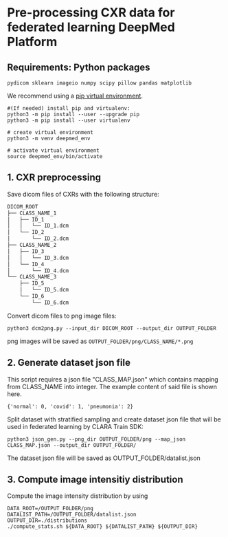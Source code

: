 # Pre-processing CXR data for federated learning DeepMed Platform

## Requirements: Python packages
`
pydicom
sklearn
imageio
numpy
scipy
pillow
pandas
matplotlib
`


We recommend using a [pip virtual environment](https://packaging.python.org/guides/installing-using-pip-and-virtual-environments/).

    #(If needed) install pip and virtualenv:
    python3 -m pip install --user --upgrade pip
    python3 -m pip install --user virtualenv

    # create virtual environment
    python3 -m venv deepmed_env

    # activate virtual environment
    source deepmed_env/bin/activate


## 1. CXR preprocessing
Save dicom files of CXRs with the following structure:

```bash
DICOM_ROOT
├── CLASS_NAME_1
│   ├── ID_1
│   │   └── ID_1.dcm
│   └── ID_2
│       └── ID_2.dcm
├── CLASS_NAME_2
│   ├── ID_3
│   │   └── ID_3.dcm
│   └── ID_4
│       └── ID_4.dcm
└── CLASS_NAME_3
    ├── ID_5
    │   └── ID_5.dcm
    └── ID_6
        └── ID_6.dcm
```

Convert dicom files to png image files:

`
python3 dcm2png.py --input_dir DICOM_ROOT --output_dir OUTPUT_FOLDER
`

png images will be saved as `OUTPUT_FOLDER/png/CLASS_NAME/*.png`

## 2. Generate dataset json file

This script requires a json file "CLASS_MAP.json" which contains mapping from CLASS_NAME into integer. The example content of said file is shown here.

```{'normal': 0, 'covid': 1, 'pneumonia': 2}```

Split dataset with stratified sampling and create dataset json file that will be used in federated learning by CLARA Train SDK:

`
python3 json_gen.py --png_dir OUTPUT_FOLDER/png --map_json CLASS_MAP.json --output_dir OUTPUT_FOLDER/
`

The dataset json file will be saved as OUTPUT_FOLDER/datalist.json

## 3. Compute image intensitiy distribution

Compute the image intensity distribution by using

    DATA_ROOT=/OUTPUT_FOLDER/png
    DATALIST_PATH=/OUTPUT_FOLDER/datalist.json
    OUTPUT_DIR=./distributions
    ./compute_stats.sh ${DATA_ROOT} ${DATALIST_PATH} ${OUTPUT_DIR}
